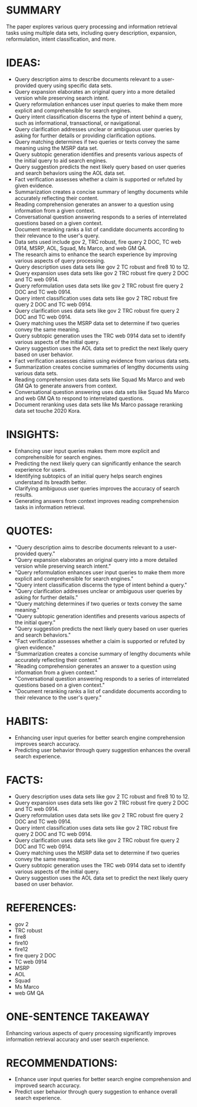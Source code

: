 # SUMMARY
The paper explores various query processing and information retrieval tasks using multiple data sets, including query description, expansion, reformulation, intent classification, and more.

# IDEAS:
- Query description aims to describe documents relevant to a user-provided query using specific data sets.
- Query expansion elaborates an original query into a more detailed version while preserving search intent.
- Query reformulation enhances user input queries to make them more explicit and comprehensible for search engines.
- Query intent classification discerns the type of intent behind a query, such as informational, transactional, or navigational.
- Query clarification addresses unclear or ambiguous user queries by asking for further details or providing clarification options.
- Query matching determines if two queries or texts convey the same meaning using the MSRP data set.
- Query subtopic generation identifies and presents various aspects of the initial query to aid search engines.
- Query suggestion predicts the next likely query based on user queries and search behaviors using the AOL data set.
- Fact verification assesses whether a claim is supported or refuted by given evidence.
- Summarization creates a concise summary of lengthy documents while accurately reflecting their content.
- Reading comprehension generates an answer to a question using information from a given context.
- Conversational question answering responds to a series of interrelated questions based on a given context.
- Document reranking ranks a list of candidate documents according to their relevance to the user's query.
- Data sets used include gov 2, TRC robust, fire query 2 DOC, TC web 0914, MSRP, AOL, Squad, Ms Marco, and web GM QA.
- The research aims to enhance the search experience by improving various aspects of query processing.
- Query description uses data sets like gov 2 TC robust and fire8 10 to 12.
- Query expansion uses data sets like gov 2 TRC robust fire query 2 DOC and TC web 0914.
- Query reformulation uses data sets like gov 2 TRC robust fire query 2 DOC and TC web 0914.
- Query intent classification uses data sets like gov 2 TRC robust fire query 2 DOC and TC web 0914.
- Query clarification uses data sets like gov 2 TRC robust fire query 2 DOC and TC web 0914.
- Query matching uses the MSRP data set to determine if two queries convey the same meaning.
- Query subtopic generation uses the TRC web 0914 data set to identify various aspects of the initial query.
- Query suggestion uses the AOL data set to predict the next likely query based on user behavior.
- Fact verification assesses claims using evidence from various data sets.
- Summarization creates concise summaries of lengthy documents using various data sets.
- Reading comprehension uses data sets like Squad Ms Marco and web GM QA to generate answers from context.
- Conversational question answering uses data sets like Squad Ms Marco and web GM QA to respond to interrelated questions.
- Document reranking uses data sets like Ms Marco passage reranking data set touche 2020 Kora.

# INSIGHTS:
- Enhancing user input queries makes them more explicit and comprehensible for search engines.
- Predicting the next likely query can significantly enhance the search experience for users.
- Identifying subtopics of an initial query helps search engines understand its breadth better.
- Clarifying ambiguous user queries improves the accuracy of search results.
- Generating answers from context improves reading comprehension tasks in information retrieval.

# QUOTES:
- "Query description aims to describe documents relevant to a user-provided query."
- "Query expansion elaborates an original query into a more detailed version while preserving search intent."
- "Query reformulation enhances user input queries to make them more explicit and comprehensible for search engines."
- "Query intent classification discerns the type of intent behind a query."
- "Query clarification addresses unclear or ambiguous user queries by asking for further details."
- "Query matching determines if two queries or texts convey the same meaning."
- "Query subtopic generation identifies and presents various aspects of the initial query."
- "Query suggestion predicts the next likely query based on user queries and search behaviors."
- "Fact verification assesses whether a claim is supported or refuted by given evidence."
- "Summarization creates a concise summary of lengthy documents while accurately reflecting their content."
- "Reading comprehension generates an answer to a question using information from a given context."
- "Conversational question answering responds to a series of interrelated questions based on a given context."
- "Document reranking ranks a list of candidate documents according to their relevance to the user's query."

# HABITS:
- Enhancing user input queries for better search engine comprehension improves search accuracy.
- Predicting user behavior through query suggestion enhances the overall search experience.

# FACTS:
- Query description uses data sets like gov 2 TC robust and fire8 10 to 12.
- Query expansion uses data sets like gov 2 TRC robust fire query 2 DOC and TC web 0914.
- Query reformulation uses data sets like gov 2 TRC robust fire query 2 DOC and TC web 0914.
- Query intent classification uses data sets like gov 2 TRC robust fire query 2 DOC and TC web 0914.
- Query clarification uses data sets like gov 2 TRC robust fire query 2 DOC and TC web 0914.
- Query matching uses the MSRP data set to determine if two queries convey the same meaning.
- Query subtopic generation uses the TRC web 0914 data set to identify various aspects of the initial query.
- Query suggestion uses the AOL data set to predict the next likely query based on user behavior.

# REFERENCES:
- gov 2
- TRC robust
- fire8
- fire10
- fire12
- fire query 2 DOC
- TC web 0914
- MSRP
- AOL
- Squad
- Ms Marco
- web GM QA

# ONE-SENTENCE TAKEAWAY
Enhancing various aspects of query processing significantly improves information retrieval accuracy and user search experience.

# RECOMMENDATIONS:
- Enhance user input queries for better search engine comprehension and improved search accuracy.
- Predict user behavior through query suggestion to enhance overall search experience.